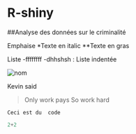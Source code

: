 # R-shiny

##Analyse des données sur le criminalité


Emphaise
*Texte en italic
**Texte en gras

Liste
-ffffffff
 -dhhshsh : Liste indentée

![nom](https://s.france24.com/media/display/48615024-e4b0-11eb-9773-005056a90284/w:980/p:16x9/1bb7e4c7fba86598de2f5df9df91cc53fbc8e8c6.webp)

Kevin said 
>Only work pays
>So work hard

`Ceci est du  code`

```python
2+2
```